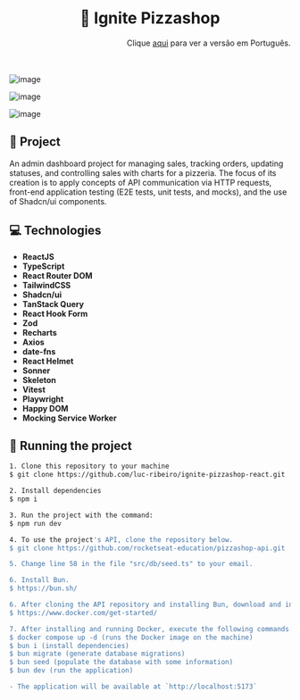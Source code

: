 <h1 align="center">
🍕 Ignite Pizzashop 
</h1>

<div align="right">
  Clique <a href="https://github.com/luc-ribeiro/ignite-pizzashop-react/blob/main/README-PTBR.md">aqui</a> para ver a versão em Português.
</div>

<br>
<br>

![image](https://github.com/luc-ribeiro/pizzashop-web-react/assets/69688077/527c1ae8-1e94-45d6-b0c9-d9763c3d2fad)

![image](https://github.com/luc-ribeiro/pizzashop-web-react/assets/69688077/62b2e21d-4977-4683-86ca-6c55f9119fc1)

![image](https://github.com/luc-ribeiro/pizzashop-web-react/assets/69688077/0a0a8d89-7e82-43f7-b498-bececf5afdfa)

## 📄 Project
An admin dashboard project for managing sales, tracking orders, updating statuses, and controlling sales with charts for a pizzeria.
The focus of its creation is to apply concepts of API communication via HTTP requests, front-end application testing (E2E tests, unit tests, and mocks), and the use of Shadcn/ui components.

## 💻 Technologies

- **ReactJS**
- **TypeScript**
- **React Router DOM**
- **TailwindCSS**
- **Shadcn/ui**
- **TanStack Query**
- **React Hook Form**
- **Zod**
- **Recharts**
- **Axios**
- **date-fns**
- **React Helmet**
- **Sonner**
- **Skeleton**
- **Vitest**
- **Playwright**
- **Happy DOM**
- **Mocking Service Worker**

## 🚀 Running the project

```bash
1. Clone this repository to your machine
$ git clone https://github.com/luc-ribeiro/ignite-pizzashop-react.git

2. Install dependencies
$ npm i

3. Run the project with the command:
$ npm run dev

4. To use the project's API, clone the repository below.
$ git clone https://github.com/rocketseat-education/pizzashop-api.git

5. Change line 58 in the file "src/db/seed.ts" to your email.

6. Install Bun.
$ https://bun.sh/

6. After cloning the API repository and installing Bun, download and install Docker.
$ https://www.docker.com/get-started/

7. After installing and running Docker, execute the following commands:
$ docker compose up -d (runs the Docker image on the machine)
$ bun i (install dependencies)
$ bun migrate (generate database migrations)
$ bun seed (populate the database with some information)
$ bun dev (run the application)

- The application will be available at `http://localhost:5173`
